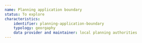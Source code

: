 ```yaml
---
name: Planning application boundary
status: To explore
characteristics:
    identifier: planning-application-boundary
    typology: georgaphy
    data provider and maintainer: local planning authorities
---
```

